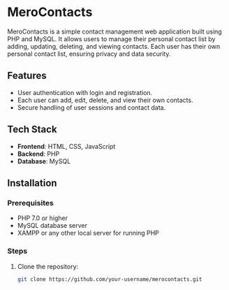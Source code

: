 # MeroContacts

MeroContacts is a simple contact management web application built using PHP and MySQL. It allows users to manage their personal contact list by adding, updating, deleting, and viewing contacts. Each user has their own personal contact list, ensuring privacy and data security.

## Features

- User authentication with login and registration.
- Each user can add, edit, delete, and view their own contacts.
- Secure handling of user sessions and contact data.
  
## Tech Stack

- **Frontend**: HTML, CSS, JavaScript
- **Backend**: PHP
- **Database**: MySQL

## Installation

### Prerequisites

- PHP 7.0 or higher
- MySQL database server
- XAMPP or any other local server for running PHP

### Steps

1. Clone the repository:
   ```bash
   git clone https://github.com/your-username/merocontacts.git
